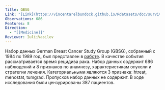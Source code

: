 ```yaml
---
Title: GBSG
Link: "[Link](https://vincentarelbundock.github.io/Rdatasets/doc/survival/gbsg.html)"
Observations: 686
Features: 8
Direction:
  - "[[Medicine]]"
Reviewer: IuliiVasilev
---
```

Набор данных German Breast Cancer Study Group (GBSG), собранный с 1984 по 1989 год, был представлен в [работе](https://ascopubs.org/doi/abs/10.1200/jco.1994.12.10.2086). В качестве события рассматривается время рецидива рака. Набор данных содержит 686 наблюдений и 8 признаков по анамнезу, характеристикам опухоли и стратегии лечения.
Категориальными являются 3 признака: htreat, menostat, tumgrad.
Пропусков набор данных не содержит. В ходе исследования были цензурированы 387 пациентов.